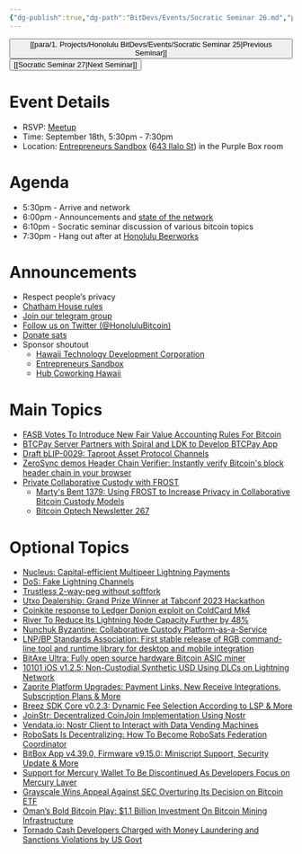 ```yaml
---
{"dg-publish":true,"dg-path":"BitDevs/Events/Socratic Seminar 26.md","permalink":"/bit-devs/events/socratic-seminar-26/","title":"Socratic Seminar 26","tags":["bitdevs","socratic-26","bitcoin","resource"],"noteIcon":"3","created":"2023-08-22T11:00:41.233-10:00","updated":"2023-09-12T21:42:15.137-10:00"}
---
```




<button class="obsidian-button previous-seminar">[[para/1. Projects/Honolulu BitDevs/Events/Socratic Seminar 25\|Previous Seminar]]</button> <button class="obsidian-button next-seminar">[[Socratic Seminar 27\|Next Seminar]]</button>

# Event Details

- RSVP: [Meetup](https://www.meetup.com/honolulu-bitdevs/events/295946682/)
- Time: September 18th, 5:30pm - 7:30pm
- Location: [Entrepreneurs Sandbox](https://sandboxhawaii.org/) ([643 Ilalo St](https://goo.gl/maps/3Zj38htV13iUn4dcA)) in the Purple Box room

# Agenda

- 5:30pm - Arrive and network  
- 6:00pm - Announcements and [state of the network](https://bitcoin.clarkmoody.com/dashboard/)
- 6:10pm - Socratic seminar discussion of various bitcoin topics
- 7:30pm - Hang out after at [Honolulu Beerworks](https://www.honolulubeerworks.com/)

# Announcements

- Respect people’s privacy
- [Chatham House rules](https://www.chathamhouse.org/about-us/chatham-house-rule)
- [Join our telegram group](https://t.me/+Uh9gbHO9EHFkZWJh)
- [Follow us on Twitter (@HonoluluBitcoin)](https://twitter.com/HonoluluBitcoin)
- [Donate sats](https://checkout.opennode.com/p/5dea6b7a-d33c-4fda-b54c-98f092814c7d)
- Sponsor shoutout
	- [Hawaii Technology Development Corporation](https://www.htdc.org/about/)
	- [Entrepreneurs Sandbox](https://sandboxhawaii.org/)
	- [Hub Coworking Hawaii](https://hubcoworkinghi.com/)

# Main Topics

- [FASB Votes To Introduce New Fair Value Accounting Rules For Bitcoin](https://www.nobsbitcoin.com/fasb-votes-in-favor-of-fair-value-accounting-for-bitcoin/) 
- [BTCPay Server Partners with Spiral and LDK to Develop BTCPay App](https://www.nobsbitcoin.com/btcpay-server-partners-with-spiral-and-ldk-to-develop-btcpay-app/)
- [Draft bLIP-0029: Taproot Asset Protocol Channels](https://lists.linuxfoundation.org/pipermail/lightning-dev/2023-September/004089.html)
- [ZeroSync demos Header Chain Verifier: Instantly verify Bitcoin's block header chain in your browser](https://twitter.com/roasbeef/status/1700598667546419552?s=52&t=fR1UfkkV0hfE5yaQW87bRg) 
- [Private Collaborative Custody with FROST](https://gist.github.com/nickfarrow/4be776782bce0c12cca523cbc203fb9d/)
	- [Marty's Bent 1379: Using FROST to Increase Privacy in Collaborative Bitcoin Custody Models](https://tftc.io/martys-bent/issue-1379-using-frost-to-increase-privacy-in-collaborative-bitcoin-custody-models/)
	- [Bitcoin Optech Newsletter 267](https://bitcoinops.org/en/newsletters/2023/09/06/?ref=nobsbitcoin.com#privacy-enhanced-co-signing)

# Optional Topics

- [Nucleus: Capital-efficient Multipeer Lightning Payments](https://www.nobsbitcoin.com/nucleus-capital-efficient-multipeer-lightning-payments/)
- [DoS: Fake Lightning Channels](https://www.nobsbitcoin.com/dos-fake-lightning-channels/)
- [Trustless 2-way-peg without softfork](https://lists.linuxfoundation.org/pipermail/bitcoin-dev/2023-September/021948.html)
- [Utxo Dealership: Grand Prize Winner at Tabconf 2023 Hackathon](https://youtu.be/gHqB8htq8Kg?si=9DHMsjEkzBYHEqvB)
- [Coinkite response to Ledger Donjon exploit on ColdCard Mk4](https://blog.coinkite.com/donjon-faults-2023/)
- [River To Reduce Its Lightning Node Capacity Further by 48%](https://www.nobsbitcoin.com/river-to-reduce-its-lightning-node-capacity-by-48/)
- [Nunchuk Byzantine: Collaborative Custody Platform-as-a-Service](https://www.nobsbitcoin.com/nunchuk-byzantine/)
- [LNP/BP Standards Association: First stable release of RGB command-line tool and runtime library for desktop and mobile integration](https://twitter.com/lnp_bp/status/1699433986752233620?s=52&t=fR1UfkkV0hfE5yaQW87bRg)
- [BitAxe Ultra: Fully open source hardware Bitcoin ASIC miner](https://www.nobsbitcoin.com/bitaxe-ultra/)
- [10101 iOS v1.2.5: Non-Custodial Synthetic USD Using DLCs on Lightning Network](https://www.nobsbitcoin.com/10101-v1-2-5-ios-beta/)
- [Zaprite Platform Upgrades: Payment Links, New Receive Integrations, Subscription Plans & More](https://blog.zaprite.com/zaprite-platform-upgrades)
- [Breez SDK Core v0.2.3: Dynamic Fee Selection According to LSP & More](https://www.nobsbitcoin.com/breez-sdk-core-v0-2-3/)
- [JoinStr: Decentralized CoinJoin Implementation Using Nostr](https://www.nobsbitcoin.com/joinstr-decentralized-coinjoin-implementation-using-nostr/)
- [Vendata.io: Nostr Client to Interact with Data Vending Machines](https://www.nobsbitcoin.com/vendata-io-a-nostr-client-to-interact-with-data-vending-machines/)
- [RoboSats Is Decentralizing: How To Become RoboSats Federation Coordinator](https://www.nobsbitcoin.com/robosats-is-decentralizing-how-to-become-robosats-federation-coordinator/)
- [BitBox App v4.39.0, Firmware v9.15.0: Miniscript Support, Security Update & More](https://www.nobsbitcoin.com/bitbox-app-v4-39-0-firmware-v9-15-0/)
- [Support for Mercury Wallet To Be Discontinued As Developers Focus on Mercury Layer](https://www.nobsbitcoin.com/support-for-mercury-wallet-discontinued/)
- [Grayscale Wins Appeal Against SEC Overturing Its Decision on Bitcoin ETF](https://www.nobsbitcoin.com/grayscale-wins-appeal-over-sec/)
- [Oman’s Bold Bitcoin Play: $1.1 Billion Investment On Bitcoin Mining Infrastructure](https://www.forbes.com/sites/irinaheaver/2023/08/24/omans-bold-bitcoin-play-11-billion-investment-on-bitcoin-mining-infrastructure/?sh=6896c1642709)
- [Tornado Cash Developers Charged with Money Laundering and Sanctions Violations by US Govt](https://www.nobsbitcoin.com/tornado-cash-developers-charged-with-money-laundering-and-sanctions-violations/) 